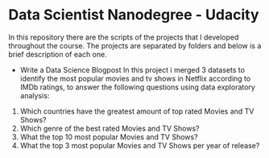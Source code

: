 # Data Scientist Nanodegree - Udacity

In this repository there are the scripts of the projects that I developed throughout the course. 
The projects are separated by folders and below is a brief description of each one.

* Write a Data Science Blogpost
In this project i merged 3 datasets to identify the most popular movies and tv shows in Netflix according to IMDb ratings, to answer the following questions using data exploratory analysis:
1) Which countries have the greatest amount of top rated Movies and TV Shows?          
2) Which genre of the best rated Movies and TV Shows?  
3) What the top 10 most popular Movies and TV Shows?  
4) What the top 3 most popular Movies and TV Shows per year of release?



